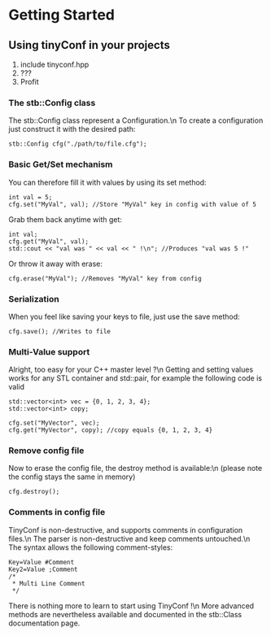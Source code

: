 # Getting Started #

## Using tinyConf in your projects ##

 1. include tinyconf.hpp
 2. ???
 3. Profit

### The stb::Config class ###

The stb::Config class represent a Configuration.\n
To create a configuration just construct it with the desired path:

    stb::Config cfg("./path/to/file.cfg");

### Basic Get/Set mechanism ###

You can therefore fill it with values by using its set method:

    int val = 5;
    cfg.set("MyVal", val); //Store "MyVal" key in config with value of 5

Grab them back anytime with get:

    int val;
    cfg.get("MyVal", val);
    std::cout << "val was " << val << " !\n"; //Produces "val was 5 !"

Or throw it away with erase:

    cfg.erase("MyVal"); //Removes "MyVal" key from config

### Serialization ###

When you feel like saving your keys to file, just use the save method:

    cfg.save(); //Writes to file

### Multi-Value support ###

Alright, too easy for your C++ master level ?\n
Getting and setting values works for any STL container and std::pair, for example
the following code is valid

    std::vector<int> vec = {0, 1, 2, 3, 4};
    std::vector<int> copy;
 
    cfg.set("MyVector", vec);
    cfg.get("MyVector", copy); //copy equals {0, 1, 2, 3, 4}

### Remove config file ###

Now to erase the config file, the destroy method is available:\n
(please note the config stays the same in memory)

    cfg.destroy();

### Comments in config file ###

TinyConf is non-destructive, and supports comments in configuration files.\n
The parser is non-destructive and keep comments untouched.\n
The syntax allows the following comment-styles:

    Key=Value #Comment
    Key2=Value ;Comment
    /*
     * Multi Line Comment
     */

There is nothing more to learn to start using TinyConf !\n
More advanced methods are nevertheless available and documented in the stb::Class documentation page.